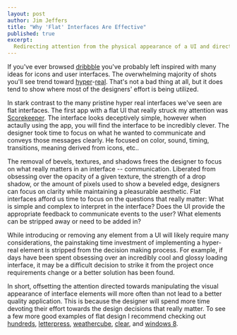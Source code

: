```yaml
---
layout: post
author: Jim Jeffers
title: "Why 'Flat' Interfaces Are Effective"
published: true
excerpt:
  Redirecting attention from the physical appearance of a UI and directing it toward how it actually works will result in better designs.
---
```


If you've ever browsed [dribbble](http://dribbble.com) you've probably left inspired with many ideas for icons and user interfaces. The overwhelming majority of shots you'll see trend toward [hyper](http://dribbble.com/shots/902906-Travel-Magazine?list=popular&offset=44)-[real](http://dribbble.com/shots/902104-Melting-Reflections?list=popular&offset=7). That's not a bad thing at all, but it does tend to show where most of the designers' effort is being utilized.

In stark contrast to the many pristine hyper real interfaces we've seen are flat interfaces. The first app with a flat UI that really struck my attention was [Scorekeeper](http://www.youtube.com/watch?v=sXqXpwyBI1k). The interface looks deceptively simple, however when actaully using the app, you will find the interface to be incredibly clever. The designer took time to focus on what he wanted to communicate and conveys those messages clearly. He focused on color, sound, timing, transitions, meaning derived from icons, etc.. 

The removal of bevels, textures, and shadows frees the designer to focus on what really matters in an interface -- communication. Liberated from obsessing over the opacity of a given texture, the strength of a drop shadow, or the amount of pixels used to show a beveled edge, designers can focus on clarity while maintaining a pleasurable aesthetic. Flat interfaces afford us time to focus on the questions that really matter: What is simple and complex to interpret in the interface? Does the UI provide the appropriate feedback to communicate events to the user? What elements can be stripped away or need to be added in?

While introducing or removing any element from a UI will likely require many considerations, the painstaking time investment of implementing a hyper-real element is stripped from the decision making process. For example, if days have been spent obsessing over an incredibly cool and glossy loading interface, it may be a difficult decision to strike it from the project once requirements change or a  better solution has been found.

In short, offsetting the attention directed towards manipulating the visual appearance of interface elements will more often than not lead to a better quality application. This is because the designer will spend more time devoting their effort towards the design decisions that really matter. To see a few more good examples of flat design I recommend checking out [hundreds](https://itunes.apple.com/us/app/id493536432?mt=8), [letterpress](https://itunes.apple.com/us/app/letterpress-word-game/id526619424?mt=8), [weathercube](https://itunes.apple.com/us/app/weathercube-gestural-weather/id555306679?mt=8), [clear](http://www.realmacsoftware.com/clear/), and [windows 8](http://windows.microsoft.com/en-US/windows-8/meet).